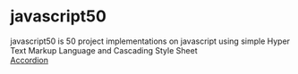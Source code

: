 # javascript50
javascript50 is 50 project implementations on javascript using simple Hyper Text Markup Language and Cascading Style Sheet
<br>
[Accordion](Accordion/index.html)

